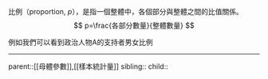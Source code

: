 比例（proportion, $p$），是指一個整體中，各個部分與整體之間的比值關係。
$$
p=\frac{各部分數量}{整體數量}
$$

例如我們可以看到政治人物A的支持者男女比例
- - -
parent::[[母體參數]],[[樣本統計量]]
sibling::
child::